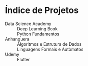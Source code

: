 # Índice de Projetos

<dl>
    <dt>Data Science Academy</dt>
        <dd>Deep Learning Book</dd>
        <dd>Python Fundamentos</dd>
    <dt>Anhanguera</dt>    
        <dd>Algoritmos e Estrutura de Dados</dd>
        <dd>Linguagens Formais e Autômatos</dd>
    <dt>Udemy</dt>
        <dd>Flutter</dd>
</dl>
